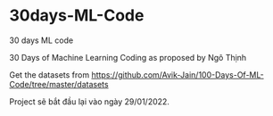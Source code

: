 # 30days-ML-Code
30 days ML code

30 Days of Machine Learning Coding as proposed by Ngô Thịnh

Get the datasets from https://github.com/Avik-Jain/100-Days-Of-ML-Code/tree/master/datasets

Project sẽ bắt đầu lại vào ngày 29/01/2022. 
